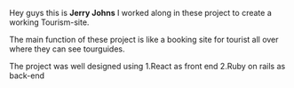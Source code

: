 Hey guys this is **Jerry Johns**
I worked along in these project to create a working Tourism-site.

The main function of these project is like a booking site for tourist all over where they can see tourguides. 

The project was well designed using 
1.React as front end 
2.Ruby on rails as back-end
